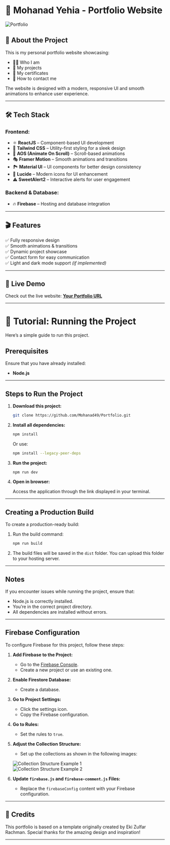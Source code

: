 # 🚀 Mohanad Yehia - Portfolio Website  

![Portfolio](https://github.com/user-attachments/assets/959a7e93-a69b-4e54-b1d4-b45d94a30a79)


## 📝 About the Project  

This is my personal portfolio website showcasing:  
- 🧑‍💻 Who I am  
- 💼 My projects  
- 📜 My certificates  
- 📩 How to contact me  

The website is designed with a modern, responsive UI and smooth animations to enhance user experience.  

---

## 🛠️ Tech Stack  

### **Frontend:**  
- ⚛️ **ReactJS** – Component-based UI development  
- 🎨 **Tailwind CSS** – Utility-first styling for a sleek design  
- 🚀 **AOS (Animate On Scroll)** – Scroll-based animations  
- 🎭 **Framer Motion** – Smooth animations and transitions  
- 🏞️ **Material UI** – UI components for better design consistency  
- 🌟 **Lucide** – Modern icons for UI enhancement  
- ⚠️ **SweetAlert2** – Interactive alerts for user engagement  

### **Backend & Database:**  
- 🔥 **Firebase** – Hosting and database integration  

---

## 🎬 Features  
✅ Fully responsive design  
✅ Smooth animations & transitions  
✅ Dynamic project showcase  
✅ Contact form for easy communication  
✅ Light and dark mode support _(if implemented)_  

---


## 🚀 Live Demo  
Check out the live website: **[Your Portfolio URL](https://your-portfolio-link.com)**  

---

# 🔧 Tutorial: Running the Project  

Here’s a simple guide to run this project.  

## Prerequisites  

Ensure that you have already installed:  
- **Node.js**  

---

## Steps to Run the Project  

1. **Download this project:**  

   ```bash  
   git clone https://github.com/Mohanad49/Portfolio.git  
   ```  

2. **Install all dependencies:**  

   ```bash  
   npm install  
   ```  
   Or use:  

   ```bash  
   npm install --legacy-peer-deps  
   ```  

3. **Run the project:**  

   ```bash  
   npm run dev  
   ```  

4. **Open in browser:**  

   Access the application through the link displayed in your terminal.  

---

## Creating a Production Build  

To create a production-ready build:  

1. Run the build command:  

   ```bash  
   npm run build  
   ```  

2. The build files will be saved in the `dist` folder. You can upload this folder to your hosting server.  

---

## Notes  

If you encounter issues while running the project, ensure that:  
- Node.js is correctly installed.  
- You’re in the correct project directory.  
- All dependencies are installed without errors.  

---

## Firebase Configuration  

To configure Firebase for this project, follow these steps:  

1. **Add Firebase to the Project:**  
   - Go to the [Firebase Console](https://console.firebase.google.com/).  
   - Create a new project or use an existing one.  

2. **Enable Firestore Database:**  
   - Create a database.  

3. **Go to Project Settings:**  
   - Click the settings icon.  
   - Copy the Firebase configuration.  

4. **Go to Rules:**  
   - Set the rules to `true`.  

5. **Adjust the Collection Structure:**  
   - Set up the collections as shown in the following images:  

   ![Collection Structure Example 1](https://github.com/user-attachments/assets/38580122-08a4-4499-a8fd-0f253652a239)  
   ![Collection Structure Example 2](https://github.com/user-attachments/assets/d563d7ad-f1ab-46ff-8185-640dcebd0363)  

6. **Update `firebase.js` and `firebase-comment.js` Files:**  
   - Replace the `firebaseConfig` content with your Firebase configuration.

---

## 🙌 Credits
This portfolio is based on a template originally created by Eki Zulfar Rachman. Special thanks for the amazing design and inspiration!

---
